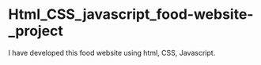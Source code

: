 # Html_CSS_javascript_food-website-_project
I have developed this food website using html, CSS, Javascript. 
